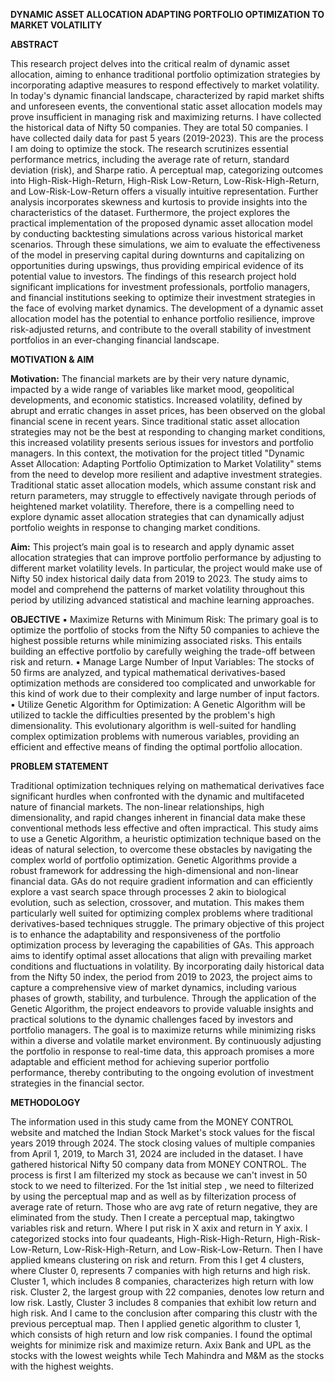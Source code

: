 **DYNAMIC ASSET ALLOCATION ADAPTING PORTFOLIO OPTIMIZATION TO MARKET VOLATILITY**


**ABSTRACT**

This research project delves into the critical realm of dynamic asset allocation, aiming to enhance traditional 
portfolio optimization strategies by incorporating adaptive measures to respond effectively to market 
volatility. In today's dynamic financial landscape, characterized by rapid market shifts and unforeseen events, 
the conventional static asset allocation models may prove insufficient in managing risk and maximizing 
returns. 
I have collected the historical data of Nifty 50 companies. They are total 50 companies. I have collected daily 
data for past 5 years (2019-2023). This are the process I am doing to optimize the stock. 
The research scrutinizes essential performance metrics, including the average rate of return, standard deviation 
(risk), and Sharpe ratio. A perceptual map, categorizing outcomes into High-Risk-High-Return, High-Risk
Low-Return, Low-Risk-High-Return, and Low-Risk-Low-Return offers a visually intuitive representation. 
Further analysis incorporates skewness and kurtosis to provide insights into the characteristics of the dataset. 
Furthermore, the project explores the practical implementation of the proposed dynamic asset allocation model 
by conducting backtesting simulations across various historical market scenarios. Through these simulations, 
we aim to evaluate the effectiveness of the model in preserving capital during downturns and capitalizing on 
opportunities during upswings, thus providing empirical evidence of its potential value to investors. 
The findings of this research project hold significant implications for investment professionals, portfolio 
managers, and financial institutions seeking to optimize their investment strategies in the face of evolving 
market dynamics. The development of a dynamic asset allocation model has the potential to enhance portfolio 
resilience, improve risk-adjusted returns, and contribute to the overall stability of investment portfolios in an 
ever-changing financial landscape.

**MOTIVATION & AIM** 

**Motivation:** 
The financial markets are by their very nature dynamic, impacted by a wide range of variables like market 
mood, geopolitical developments, and economic statistics. Increased volatility, defined by abrupt and erratic 
changes in asset prices, has been observed on the global financial scene in recent years. Since traditional static 
asset allocation strategies may not be the best at responding to changing market conditions, this increased 
volatility presents serious issues for investors and portfolio managers. 
In this context, the motivation for the project titled "Dynamic Asset Allocation: Adapting Portfolio 
Optimization to Market Volatility" stems from the need to develop more resilient and adaptive investment 
strategies. Traditional static asset allocation models, which assume constant risk and return parameters, may 
struggle to effectively navigate through periods of heightened market volatility. Therefore, there is a 
compelling need to explore dynamic asset allocation strategies that can dynamically adjust portfolio weights 
in response to changing market conditions. 

**Aim:** 
This project’s main goal is to research and apply dynamic asset allocation strategies that can improve 
portfolio performance by adjusting to different market volatility levels. In particular, the project would make 
use of Nifty 50 index historical daily data from 2019 to 2023. The study aims to model and comprehend the 
patterns of market volatility throughout this period by utilizing advanced statistical and machine learning 
approaches. 

**OBJECTIVE** 
▪ Maximize Returns with Minimum Risk: The primary goal is to optimize the portfolio of stocks 
from the Nifty 50 companies to achieve the highest possible returns while minimizing associated risks. 
This entails building an effective portfolio by carefully weighing the trade-off between risk and return. 
▪ Manage Large Number of Input Variables: The stocks of 50 firms are analyzed, and typical 
mathematical derivatives-based optimization methods are considered too complicated and 
unworkable for this kind of work due to their complexity and large number of input factors. 
▪ Utilize Genetic Algorithm for Optimization: A Genetic Algorithm will be utilized to tackle the 
difficulties presented by the problem's high dimensionality. This evolutionary algorithm is well-suited 
for handling complex optimization problems with numerous variables, providing an efficient and 
effective means of finding the optimal portfolio allocation. 

**PROBLEM STATEMENT** 

Traditional optimization techniques relying on mathematical derivatives face significant hurdles when 
confronted with the dynamic and multifaceted nature of financial markets. The non-linear relationships, high 
dimensionality, and rapid changes inherent in financial data make these conventional methods less effective 
and often impractical. This study aims to use a Genetic Algorithm, a heuristic optimization technique based 
on the ideas of natural selection, to overcome these obstacles by navigating the complex world of portfolio 
optimization. 
Genetic Algorithms provide a robust framework for addressing the high-dimensional and non-linear financial 
data. GAs do not require gradient information and can efficiently explore a vast search space through processes 
2 
akin to biological evolution, such as selection, crossover, and mutation. This makes them particularly well
suited for optimizing complex problems where traditional derivatives-based techniques struggle. 
The primary objective of this project is to enhance the adaptability and responsiveness of the portfolio 
optimization process by leveraging the capabilities of GAs. This approach aims to identify optimal asset 
allocations that align with prevailing market conditions and fluctuations in volatility. By incorporating daily 
historical data from the Nifty 50 index, the period from 2019 to 2023, the project aims to capture a 
comprehensive view of market dynamics, including various phases of growth, stability, and turbulence. 
Through the application of the Genetic Algorithm, the project endeavors to provide valuable insights and 
practical solutions to the dynamic challenges faced by investors and portfolio managers. The goal is to 
maximize returns while minimizing risks within a diverse and volatile market environment. By continuously 
adjusting the portfolio in response to real-time data, this approach promises a more adaptable and efficient 
method for achieving superior portfolio performance, thereby contributing to the ongoing evolution of 
investment strategies in the financial sector. 

**METHODOLOGY**

The information used in this study came from the MONEY CONTROL website and matched the Indian Stock 
Market's stock values for the fiscal years 2019 through 2024. The stock closing values of multiple companies 
from April 1, 2019, to March 31, 2024 are included in the dataset. I have gathered historical Nifty 50 company 
data from MONEY CONTROL. 
The process is first I am filterized my stock as because we can't invest in 50 stock to we need to filterized. 
For the 1st initial step , we need to filterized by using the perceptual map and as well as by filterization process of average rate of return. Those who are avg rate of return negative, 
they are eliminated from the study. Then I create a perceptual map, takingtwo variables risk and return. Where I put risk in X axix and return in Y axix. 
I categorized stocks into four quadeants, High-Risk-High-Return, High-Risk-Low-Return, Low-Risk-High-Return, and Low-Risk-Low-Return.
Then I have applied kmeans clustering on risk and return. From this I get 4 clusters, where Cluster 0, represents 7 companies with high returns and high risk.
Cluster 1, which includes 8 companies, characterizes high return with low risk. Cluster 2, the largest group with 22 companies, denotes low return and low risk.
Lastly, Cluster 3 includes 8 companies that exhibit low return and high risk. And I came to the conclusion after comparing this clustr with the previous perceptual map.
Then I applied genetic algorithm to cluster 1, which consists of high return and low risk companies. I found the optimal weights for minimize risk and maximize return. 
Axix Bank and UPL as the stocks with the lowest weights while Tech Mahindra and M&M as the stocks with the highest weights.

